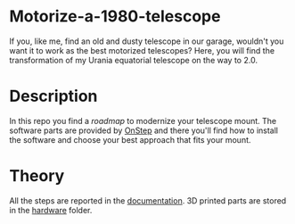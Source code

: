 # Motorize-a-1980-telescope
If you, like me, find an old and dusty telescope in our garage, wouldn't you want it to work as the best motorized telescopes?
Here, you will find the transformation of my Urania equatorial telescope on the way to 2.0.

# Description
In this repo you find a _roadmap_ to modernize your telescope mount.
The software parts are provided by [OnStep](https://github.com/hjd1964/OnStep) and there you'll find how to install the software and choose your best approach that fits your mount.

# Theory
All the steps are reported in the [documentation](https://github.com/sebastiano123-c/Motorize-1980-dads-telescope/blob/main/documentation.pdf).
3D printed parts are stored in the [hardware](https://github.com/sebastiano123-c/Motorize-1980-dads-telescope/tree/main/Hardware) folder.